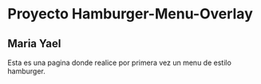 # Proyecto Hamburger-Menu-Overlay

## Maria Yael

Esta es una pagina donde realice por primera vez un menu de estilo hamburger.
